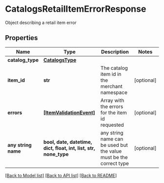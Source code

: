 # CatalogsRetailItemErrorResponse

Object describing a retail item error

## Properties
Name | Type | Description | Notes
------------ | ------------- | ------------- | -------------
**catalog_type** | [**CatalogsType**](CatalogsType.md) |  | 
**item_id** | **str** | The catalog item id in the merchant namespace | [optional] 
**errors** | [**[ItemValidationEvent]**](ItemValidationEvent.md) | Array with the errors for the item id requested | [optional] 
**any string name** | **bool, date, datetime, dict, float, int, list, str, none_type** | any string name can be used but the value must be the correct type | [optional]

[[Back to Model list]](../README.md#documentation-for-models) [[Back to API list]](../README.md#documentation-for-api-endpoints) [[Back to README]](../README.md)


